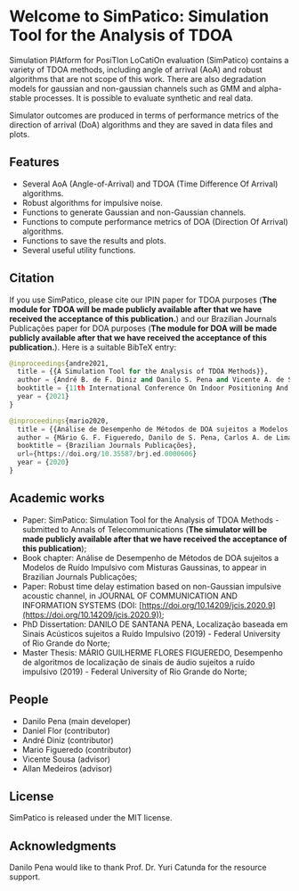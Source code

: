 # Welcome to SimPatico: Simulation Tool for the Analysis of TDOA
Simulation PlAtform for PosiTIon LoCatiOn evaluation (SimPatico) contains a variety of TDOA methods, including angle of arrival (AoA) and robust algorithms that are not scope of this work. There are also degradation models for gaussian and non-gaussian channels such as GMM and alpha-stable processes. It is possible to evaluate synthetic and real data.

Simulator outcomes are produced in terms of performance metrics of the direction of arrival (DoA) algorithms and they are saved in data files and plots.

## Features
- Several AoA (Angle-of-Arrival) and TDOA (Time Difference Of Arrival) algorithms.
- Robust algorithms for impulsive noise.
- Functions to generate Gaussian and non-Gaussian channels.
- Functions to compute performance metrics of DOA (Direction Of Arrival) algorithms.
- Functions to save the results and plots.
- Several useful utility functions.

## Citation
If you use SimPatico, please cite our IPIN paper for TDOA purposes (**The module for TDOA will be made publicly available after that we have received the acceptance of this publication.**) and our Brazilian Journals Publicações paper for DOA purposes (**The module for DOA will be made publicly available after that we have received the acceptance of this publication.**). Here is a suitable BibTeX entry:

```python
@inproceedings{andre2021,
  title = {{A Simulation Tool for the Analysis of TDOA Methods}},
  author = {André B. de F. Diniz and Danilo S. Pena and Vicente A. de Sousa Jr.}
  booktitle = {11th International Conference On Indoor Positioning And Indoor Navigation, IPIN 2021},
  year = {2021}
}
```

```python
@inproceedings{mario2020,
  title = {{Análise de Desempenho de Métodos de DOA sujeitos a Modelos de Ruído Impulsivo com Misturas Gaussinas}},
  author = {Mário G. F. Figueredo, Danilo de S. Pena, Carlos A. de Lima Filho, Matheus F. de S. Dória, Allan de M. Martins, Vicente A. de Sousa Jr.}
  booktitle = {Brazilian Journals Publicações},
  url={https://doi.org/10.35587/brj.ed.0000606}
  year = {2020}
}
```

## Academic works
- Paper: SimPatico: Simulation Tool for the Analysis of TDOA Methods - submitted to Annals of Telecommunications (**The simulator will be made publicly available after that we have received the acceptance of this publication**);
- Book chapter: Análise de Desempenho de Métodos de DOA sujeitos a Modelos de Ruído Impulsivo com Misturas Gaussinas, to appear in Brazilian Journals Publicações;
- Paper: Robust time delay estimation based on non-Gaussian impulsive acoustic channel, in JOURNAL OF COMMUNICATION AND INFORMATION SYSTEMS (DOI: [https://doi.org/10.14209/jcis.2020.9](https://doi.org/10.14209/jcis.2020.9));
- PhD Dissertation: DANILO DE SANTANA PENA, Localização baseada em Sinais Acústicos sujeitos a Ruído Impulsivo (2019) - Federal University of Rio Grande do Norte;
- Master Thesis: MÁRIO GUILHERME FLORES FIGUEREDO, Desempenho de algoritmos de localização de sinais de áudio sujeitos a ruído impulsivo  (2019) - Federal University of Rio Grande do Norte; 

## People
- Danilo Pena (main developer)
- Daniel Flor (contributor)
- André Diniz (contributor)
- Mario Figueredo (contributor)
- Vicente Sousa (advisor)
- Allan Medeiros (advisor)

## License
SimPatico is released under the MIT license.

## Acknowledgments
Danilo Pena would like to thank Prof. Dr. Yuri Catunda for the resource support.
